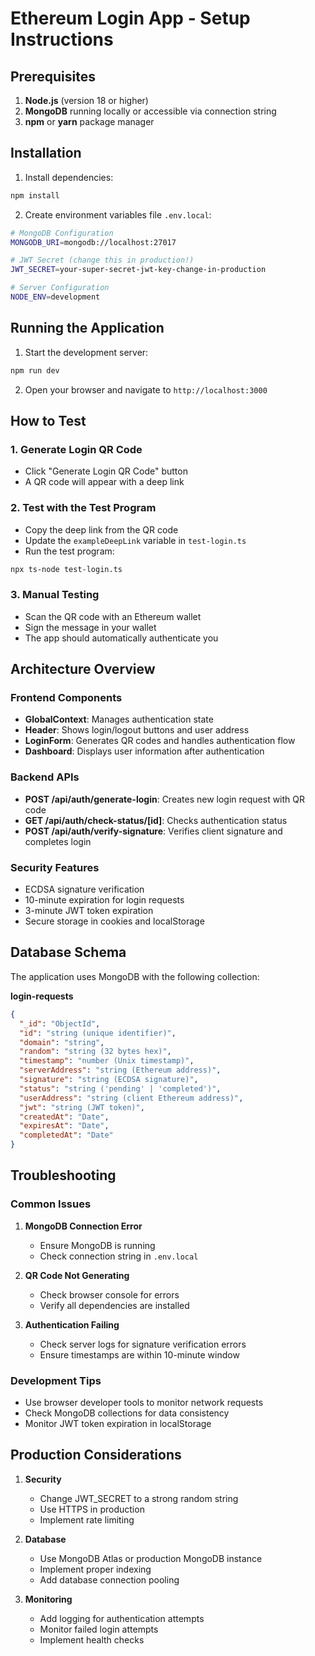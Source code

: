 # Ethereum Login App - Setup Instructions

## Prerequisites

1. **Node.js** (version 18 or higher)
2. **MongoDB** running locally or accessible via connection string
3. **npm** or **yarn** package manager

## Installation

1. Install dependencies:
```bash
npm install
```

2. Create environment variables file `.env.local`:
```bash
# MongoDB Configuration
MONGODB_URI=mongodb://localhost:27017

# JWT Secret (change this in production!)
JWT_SECRET=your-super-secret-jwt-key-change-in-production

# Server Configuration
NODE_ENV=development
```

## Running the Application

1. Start the development server:
```bash
npm run dev
```

2. Open your browser and navigate to `http://localhost:3000`

## How to Test

### 1. Generate Login QR Code
- Click "Generate Login QR Code" button
- A QR code will appear with a deep link

### 2. Test with the Test Program
- Copy the deep link from the QR code
- Update the `exampleDeepLink` variable in `test-login.ts`
- Run the test program:
```bash
npx ts-node test-login.ts
```

### 3. Manual Testing
- Scan the QR code with an Ethereum wallet
- Sign the message in your wallet
- The app should automatically authenticate you

## Architecture Overview

### Frontend Components
- **GlobalContext**: Manages authentication state
- **Header**: Shows login/logout buttons and user address
- **LoginForm**: Generates QR codes and handles authentication flow
- **Dashboard**: Displays user information after authentication

### Backend APIs
- **POST /api/auth/generate-login**: Creates new login request with QR code
- **GET /api/auth/check-status/[id]**: Checks authentication status
- **POST /api/auth/verify-signature**: Verifies client signature and completes login

### Security Features
- ECDSA signature verification
- 10-minute expiration for login requests
- 3-minute JWT token expiration
- Secure storage in cookies and localStorage

## Database Schema

The application uses MongoDB with the following collection:

**login-requests**
```json
{
  "_id": "ObjectId",
  "id": "string (unique identifier)",
  "domain": "string",
  "random": "string (32 bytes hex)",
  "timestamp": "number (Unix timestamp)",
  "serverAddress": "string (Ethereum address)",
  "signature": "string (ECDSA signature)",
  "status": "string ('pending' | 'completed')",
  "userAddress": "string (client Ethereum address)",
  "jwt": "string (JWT token)",
  "createdAt": "Date",
  "expiresAt": "Date",
  "completedAt": "Date"
}
```

## Troubleshooting

### Common Issues

1. **MongoDB Connection Error**
   - Ensure MongoDB is running
   - Check connection string in `.env.local`

2. **QR Code Not Generating**
   - Check browser console for errors
   - Verify all dependencies are installed

3. **Authentication Failing**
   - Check server logs for signature verification errors
   - Ensure timestamps are within 10-minute window

### Development Tips

- Use browser developer tools to monitor network requests
- Check MongoDB collections for data consistency
- Monitor JWT token expiration in localStorage

## Production Considerations

1. **Security**
   - Change JWT_SECRET to a strong random string
   - Use HTTPS in production
   - Implement rate limiting

2. **Database**
   - Use MongoDB Atlas or production MongoDB instance
   - Implement proper indexing
   - Add database connection pooling

3. **Monitoring**
   - Add logging for authentication attempts
   - Monitor failed login attempts
   - Implement health checks
